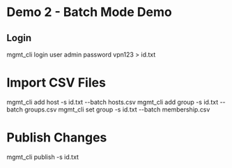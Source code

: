 # Demo 2 - Batch Mode Demo

## Login 
mgmt_cli login user admin password vpn123 > id.txt

# Import CSV Files
mgmt_cli add host -s id.txt --batch hosts.csv
mgmt_cli add group -s id.txt --batch groups.csv
mgmt_cli set group -s id.txt --batch membership.csv

# Publish Changes
mgmt_cli publish -s id.txt
